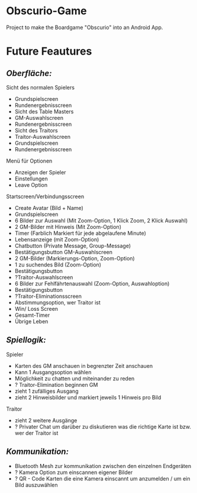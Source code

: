 # Obscurio-Game

Project to make the Boardgame "Obscurio" into an Android App. 

# Future Feautures 

## *Oberfläche:*

Sicht des normalen Spielers
* Grundspielscreen
* Rundenergebnisscreen
* Sicht des Table Masters
* GM-Auswahlscreen
* Rundenergebnisscreen
* Sicht des Traitors
* Traitor-Auswahlscreen
* Grundspielscreen
* Rundenergebnisscreen

Menü für Optionen 
* Anzeigen der Spieler
* Einstellungen
* Leave Option

Startscreen/Verbindungsscreen 
* Create Avatar (Bild + Name)
* Grundspielscreen
* 6 Bilder zur Auswahl (Mit Zoom-Option, 1 Klick Zoom, 2 Klick Auswahl)
* 2 GM-Bilder mit Hinweis (Mit Zoom-Option)
* Timer (Farblich Markiert für jede abgelaufene Minute)
* Lebensanzeige (mit Zoom-Option) 
* Chatbutton (Private Message, Group-Message)
* Bestätigungsbutton
GM-Auswahlscreen
* 2 GM-Bilder (Markierungs-Option, Zoom-Option)
* 1 zu suchendes Bild (Zoom-Option)
* Bestätigungsbutton
* ?Traitor-Auswahlscreen
* 6 Bilder zur Fehlfährtenauswahl (Zoom-Option, Auswahloption)
* Bestätigungsbutton
* ?Traitor-Eliminationsscreen
* Abstimmungsoption, wer Traitor ist
* Win/ Loss Screen
* Gesamt-Timer
* Übrige Leben



## *Spiellogik:*

Spieler
* Karten des GM anschauen in begrenzter Zeit anschauen
* Kann 1 Ausgangsoption wählen
* Möglichkeit zu chatten und miteinander zu reden
* ? Traitor-Elimination beginnen
GM
* zieht 1 zufälliges Ausgang
* zieht 2 Hinweisbilder und markiert jeweils 1 Hinweis pro Bild

Traitor
* zieht 2 weitere Ausgänge
* ? Privater Chat um darüber zu diskutieren was die richtige Karte ist bzw. wer der Traitor ist




## *Kommunikation:*

* Bluetooth Mesh zur kommunikation zwischen den einzelnen Endgeräten
* ? Kamera Option zum einscannen eigener Bilder
* ? QR - Code Karten die eine Kamera einscannt um anzumelden / um ein Bild auszuwählen


